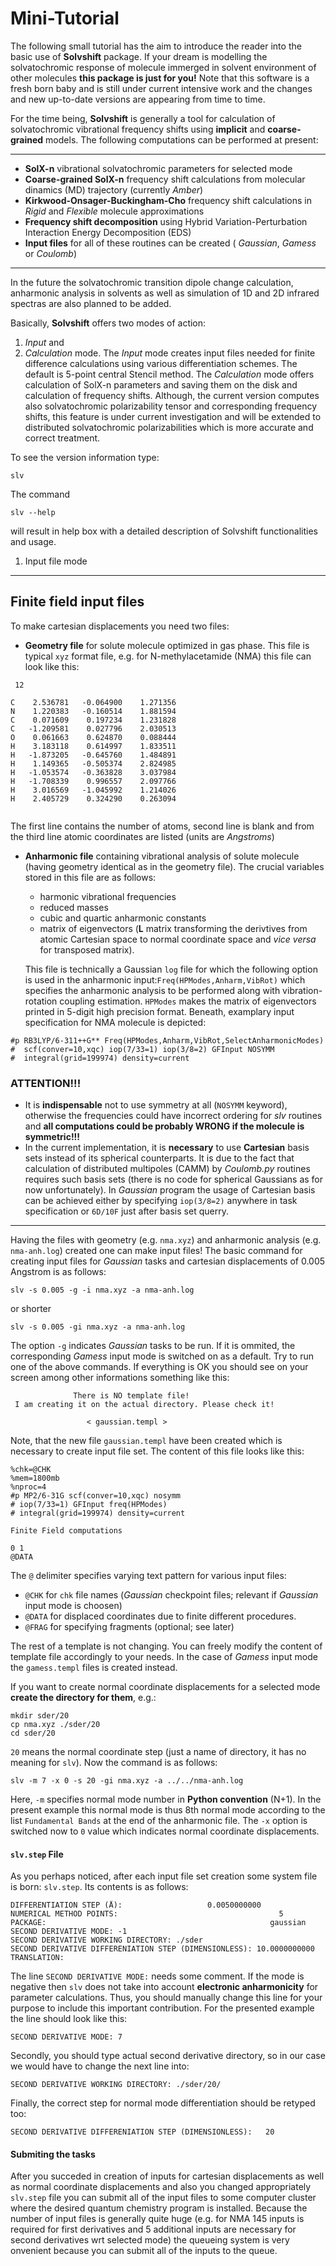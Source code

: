 Mini-Tutorial
=============

The following small tutorial has the aim to introduce the reader into the basic use of **Solvshift** package.
If your dream is modelling the solvatochromic response of molecule immerged in solvent environment of other
molecules **this package is just for you!** Note that this software is a fresh born baby and is still under 
current intensive work and the changes and new up-to-date versions are appearing from time to time.

For the time being, **Solvshift** is generally a tool for calculation of solvatochromic vibrational frequency 
shifts using **implicit** and **coarse-grained** models. 
The following computations can be performed at present:
********************
- **SolX-n** vibrational solvatochromic parameters for selected mode
- **Coarse-grained SolX-n** frequency shift calculations from molecular dinamics (MD) trajectory (currently *Amber*)
- **Kirkwood-Onsager-Buckingham-Cho** frequency shift calculations in *Rigid* and *Flexible* molecule approximations
- **Frequency shift decomposition** using Hybrid Variation-Perturbation Interaction Energy Decomposition (EDS)
- **Input files** for all of these routines can be created ( *Gaussian*, *Gamess* or *Coulomb*)

********************
In the future the solvatochromic transition dipole change calculation, anharmonic analysis in solvents as well as 
simulation of 1D and 2D infrared spectras are also planned to be added.

Basically, **Solvshift** offers two modes of action: 
1. *Input* and 
2. *Calculation* mode. 
The *Input* mode creates input files needed for finite difference calculations using various differentiation schemes. 
The default is 5-point central Stencil method. The *Calculation* mode offers calculation of SolX-n parameters
and saving them on the disk and calculation of frequency shifts. Although, the current version computes also 
solvatochromic polarizability tensor and corresponding frequency shifts, this feature is under current investigation 
and will be extended to distributed solvatochromic polarizabilities which is more accurate and correct treatment.

To see the version information type:
```
slv
```
The command
```
slv --help
```
will result in help box with a detailed description of Solvshift functionalities and usage.

1. Input file mode 
-------------------
## Finite field input files ##

To make cartesian displacements you need two files:
- **Geometry file** for solute molecule optimized in gas phase. 
  This file is typical `xyz` format file, e.g. for N-methylacetamide (NMA)
  this file can look like this:

```
 12

C    2.536781   -0.064900    1.271356 
N    1.220383   -0.160514    1.881594 
C    0.071609    0.197234    1.231828 
C   -1.209581    0.027796    2.030513 
O    0.061663    0.624870    0.088444 
H    3.183118    0.614997    1.833511 
H   -1.873205   -0.645760    1.484891 
H    1.149365   -0.505374    2.824985 
H   -1.053574   -0.363828    3.037984 
H   -1.708339    0.996557    2.097766 
H    3.016569   -1.045992    1.214026 
H    2.405729    0.324290    0.263094 


```
The first line contains the number of atoms, second line is blank and from the third line 
atomic coordinates are listed (units are *Angstroms*)

- **Anharmonic file** containing vibrational analysis of solute molecule 
  (having geometry identical as in the geometry file).
  The crucial variables stored in this file are as follows:
  - harmonic vibrational frequencies
  - reduced masses
  - cubic and quartic anharmonic constants
  - matrix of eigenvectors (**L** matrix transforming the derivtives from atomic Cartesian
    space to normal coordinate space and *vice versa* for transposed matrix).

  This file is technically a Gaussian `log` file for which 
  the following option is used in the anharmonic input:`Freq(HPModes,Anharm,VibRot)`
  which specifies the anharmonic analysis to be performed along with vibration-rotation
  coupling estimation. `HPModes` makes the matrix of eigenvectors printed in 5-digit high precision
  format. Beneath, examplary input specification for NMA molecule is depicted:
  
```
#p RB3LYP/6-311++G** Freq(HPModes,Anharm,VibRot,SelectAnharmonicModes)
#  scf(conver=10,xqc) iop(7/33=1) iop(3/8=2) GFInput NOSYMM 
#  integral(grid=199974) density=current
```

### **ATTENTION!!!** ###
  - It is **indispensable** not to use symmetry at all (`NOSYMM` keyword), otherwise the frequencies could 
    have incorrect ordering for *slv* routines and 
    **all computations could be probably WRONG if the molecule is symmetric!!!**
  - In the current implementation, it is **necessary** to use **Cartesian** basis sets instead of 
    its spherical counterparts. It is due to the fact that calculation of distributed multipoles 
    (CAMM) by *Coulomb.py* routines requires such basis sets (there is no code for spherical Gaussians 
    as for now unfortunately). In *Gaussian* program the usage of Cartesian basis can be achieved either by 
    specifying `iop(3/8=2)` anywhere in task specification or `6D/10F` just after basis set querry.

--------
Having the files with geometry (e.g. `nma.xyz`) and anharmonic analysis (e.g. `nma-anh.log`) created 
one can make input files! 
The basic command for creating input files for *Gaussian* tasks and cartesian displacements of 0.005 Angstrom 
is as follows:

```
slv -s 0.005 -g -i nma.xyz -a nma-anh.log
```
or shorter
```
slv -s 0.005 -gi nma.xyz -a nma-anh.log
```
The option `-g` indicates *Gaussian* tasks to be run. If it is ommited, the corresponding *Gamess* 
input mode is switched on as a default. Try to run one of the above commands. If everything is OK 
you should see on your screen among other informations something like this:
```
              There is NO template file!
 I am creating it on the actual directory. Please check it!

                 < gaussian.templ >

```
Note, that the new file `gaussian.templ` have been created which is necessary to create input file set. 
The content of this file looks like this:
```
%chk=@CHK
%mem=1800mb
%nproc=4
#p MP2/6-31G scf(conver=10,xqc) nosymm
# iop(7/33=1) GFInput freq(HPModes)
# integral(grid=199974) density=current
              
Finite Field computations

0 1
@DATA
```
The `@` delimiter specifies varying text pattern for various input files: 
- `@CHK` for `chk` file names (*Gaussian* checkpoint files; relevant if *Gaussian* input mode is choosen)
- `@DATA` for displaced coordinates due to finite different procedures. 
- `@FRAG` for specifying fragments (optional; see later)

The rest of a template is not changing.
You can freely modify the content of template file accordingly to your needs. In the case of *Gamess* input mode
the `gamess.templ` files is created instead.

If you want to create normal coordinate displacements for a selected mode **create the directory for them**, e.g.:
```
mkdir sder/20
cp nma.xyz ./sder/20
cd sder/20
```
`20` means the normal coordinate step (just a name of directory, it has no meaning for `slv`). 
Now the command is as follows:
```
slv -m 7 -x 0 -s 20 -gi nma.xyz -a ../../nma-anh.log
```
Here, `-m` specifies normal mode number in **Python convention** (N+1). In the present example this normal mode
is thus 8th normal mode according to the list `Fundamental Bands` at the end of the anharmonic file.
The `-x` option is switched now to `0` value which indicates normal coordinate displacements.

#### `slv.step` File ####

As you perhaps noticed, after each input file set creation some system file is born: `slv.step`. Its contents
is as follows:
```
DIFFERENTIATION STEP (Å):                   0.0050000000
NUMERICAL METHOD POINTS:                                    5
PACKAGE:                                                  gaussian
SECOND DERIVATIVE MODE: -1
SECOND DERIVATIVE WORKING DIRECTORY: ./sder
SECOND DERIVATIVE DIFFERENIATION STEP (DIMENSIONLESS): 10.0000000000
TRANSLATION:
```
The line `SECOND DERIVATIVE MODE:` needs some comment. If the mode is negative then `slv` does not 
take into account **electronic anharmonicity** for parameter calculations. Thus, you should  manually change this line
for your purpose to include this important contribution. For the presented example the line should look like this:
```
SECOND DERIVATIVE MODE: 7
```
Secondly, you should type actual second derivative directory, so in our case we would have to change the 
next line into:
```
SECOND DERIVATIVE WORKING DIRECTORY: ./sder/20/
```
Finally, the correct step for normal mode differentiation should be retyped too:
```
SECOND DERIVATIVE DIFFERENIATION STEP (DIMENSIONLESS):   20
```
#### Submiting the tasks ####

After you succeded in creation of inputs for cartesian displacements as well as normal coordinate displacements
and also you changed appropriately `slv.step` file you can submit all of the input files to some computer
cluster where the desired quantum chemistry program is installed. Because the number of input files is generally
quite huge (e.g. for NMA 145 inputs is required for first derivatives and 5  additional inputs are necessary for 
second derivatives wrt selected mode) the queueing system is very onvenient because you can submit all of the inputs
to the queue. 
